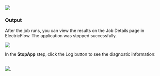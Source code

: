 <br />
<img src="../../plugins/EC-WebLogic/images/StopApp/EC-WLSStopApp2.png" />

<h3>Output</h3>
<p>After the job runs, you can view the results on the Job Details page in ElectricFlow. The application was stopped
successfully.</p>
<img src="../../plugins/EC-WebLogic/images/StopApp/EC-WLSStopApp3.png" />
<p>In the <b>StopApp</b> step, click the Log button to see the diagnostic information:</p>
<br />
<img src="../../plugins/EC-WebLogic/images/StopApp/EC-WLSStopApp4.png" />.
